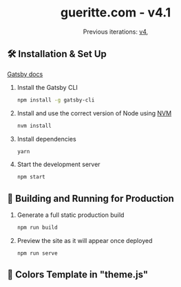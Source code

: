 <h1 align="center">
 gueritte.com - v4.1
</h1>
<p align="center">
  Previous iterations:
  <a href="https://github.com/bchiang7/v4" target="_blank">v4</a>,
</p>

## 🛠 Installation & Set Up

[Gatsby docs](https://www.gatsbyjs.org/docs/)

1. Install the Gatsby CLI

   ```sh
   npm install -g gatsby-cli
   ```

2. Install and use the correct version of Node using [NVM](https://github.com/nvm-sh/nvm)

   ```sh
   nvm install
   ```

3. Install dependencies

   ```sh
   yarn
   ```

4. Start the development server

   ```sh
   npm start
   ```

## 🚀 Building and Running for Production

1. Generate a full static production build

   ```sh
   npm run build
   ```

1. Preview the site as it will appear once deployed

   ```sh
   npm run serve
   ```

## 🎨 Colors Template in "theme.js"
